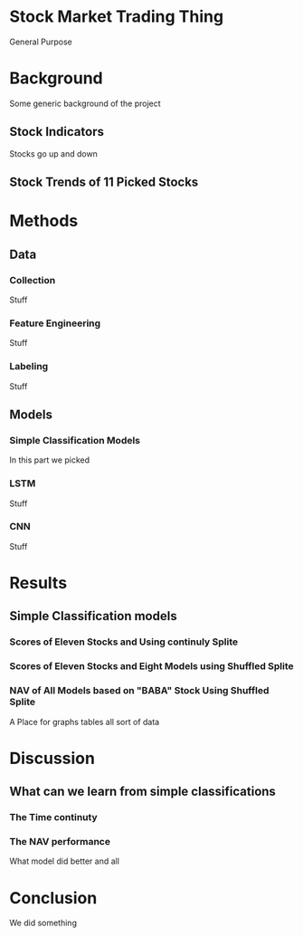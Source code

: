 # Stock Market Trading Thing

General Purpose


# Background

Some generic background of the project

## Stock Indicators
Stocks go up and down

## Stock Trends of 11 Picked Stocks


# Methods

## Data

### Collection
Stuff
### Feature Engineering
Stuff
### Labeling
Stuff
## Models

### Simple Classification Models
In this part we picked 
### LSTM
Stuff
### CNN
Stuff


# Results

## Simple Classification models

### Scores of Eleven Stocks and Using continuly Splite

### Scores of Eleven Stocks and Eight Models using Shuffled Splite

### NAV of All Models based on "BABA" Stock Using Shuffled Splite

A Place for graphs tables all sort of data

# Discussion

## What can we learn from simple classifications

### The Time continuty

### The NAV performance

What model did better and all

# Conclusion
We did something

